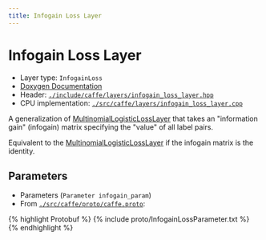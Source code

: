 ```yaml
---
title: Infogain Loss Layer
---
```


# Infogain Loss Layer

* Layer type: `InfogainLoss`
* [Doxygen Documentation](http://caffe.berkeleyvision.org/doxygen/classcaffe_1_1InfogainLossLayer.html)
* Header: [`./include/caffe/layers/infogain_loss_layer.hpp`](https://github.com/BVLC/caffe/blob/master/include/caffe/layers/infogain_loss_layer.hpp)
* CPU implementation: [`./src/caffe/layers/infogain_loss_layer.cpp`](https://github.com/BVLC/caffe/blob/master/src/caffe/layers/infogain_loss_layer.cpp)

A generalization of [MultinomialLogisticLossLayer](multinomiallogisticloss.html) that takes an "information gain" (infogain) matrix specifying the "value" of all label pairs.

Equivalent to the [MultinomialLogisticLossLayer](multinomiallogisticloss.html) if the infogain matrix is the identity.

## Parameters

* Parameters (`Parameter infogain_param`)
* From [`./src/caffe/proto/caffe.proto`](https://github.com/BVLC/caffe/blob/master/src/caffe/proto/caffe.proto):

{% highlight Protobuf %}
{% include proto/InfogainLossParameter.txt %}
{% endhighlight %}
